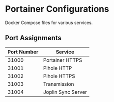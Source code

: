 # Portainer Configurations

Docker Compose files for various services.

## Port Assignments

| Port Number | Service |
| ----------- | ------- |
| 31000       | Portainer HTTPS |
| 31001       | Pihole HTTP |
| 31002       | Pihole HTTPS |
| 31003       | Transmission |
| 31004       | Joplin Sync Server |

